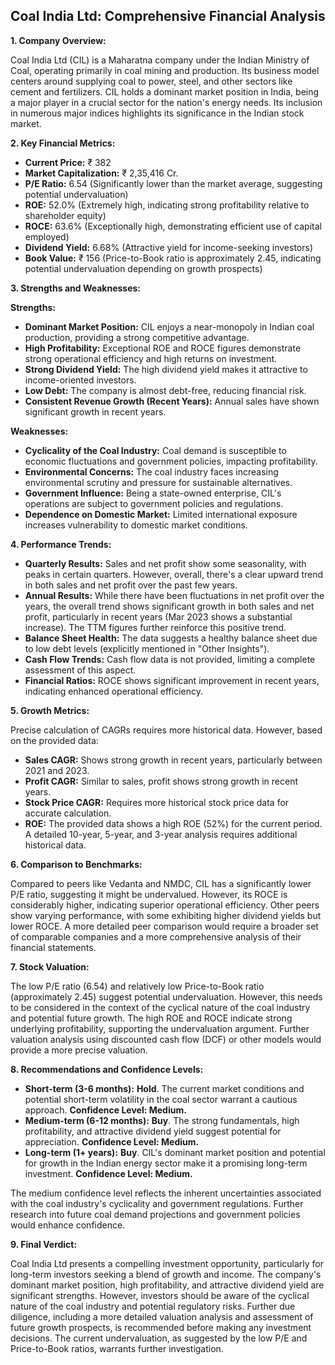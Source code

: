 ## Coal India Ltd: Comprehensive Financial Analysis

**1. Company Overview:**

Coal India Ltd (CIL) is a Maharatna company under the Indian Ministry of Coal, operating primarily in coal mining and production.  Its business model centers around supplying coal to power, steel, and other sectors like cement and fertilizers. CIL holds a dominant market position in India, being a major player in a crucial sector for the nation's energy needs. Its inclusion in numerous major indices highlights its significance in the Indian stock market.

**2. Key Financial Metrics:**

* **Current Price:** ₹ 382
* **Market Capitalization:** ₹ 2,35,416 Cr.
* **P/E Ratio:** 6.54 (Significantly lower than the market average, suggesting potential undervaluation)
* **ROE:** 52.0% (Extremely high, indicating strong profitability relative to shareholder equity)
* **ROCE:** 63.6% (Exceptionally high, demonstrating efficient use of capital employed)
* **Dividend Yield:** 6.68% (Attractive yield for income-seeking investors)
* **Book Value:** ₹ 156 (Price-to-Book ratio is approximately 2.45, indicating potential undervaluation depending on growth prospects)


**3. Strengths and Weaknesses:**

**Strengths:**

* **Dominant Market Position:** CIL enjoys a near-monopoly in Indian coal production, providing a strong competitive advantage.
* **High Profitability:**  Exceptional ROE and ROCE figures demonstrate strong operational efficiency and high returns on investment.
* **Strong Dividend Yield:** The high dividend yield makes it attractive to income-oriented investors.
* **Low Debt:** The company is almost debt-free, reducing financial risk.
* **Consistent Revenue Growth (Recent Years):**  Annual sales have shown significant growth in recent years.

**Weaknesses:**

* **Cyclicality of the Coal Industry:** Coal demand is susceptible to economic fluctuations and government policies, impacting profitability.
* **Environmental Concerns:** The coal industry faces increasing environmental scrutiny and pressure for sustainable alternatives.
* **Government Influence:**  Being a state-owned enterprise, CIL's operations are subject to government policies and regulations.
* **Dependence on Domestic Market:**  Limited international exposure increases vulnerability to domestic market conditions.


**4. Performance Trends:**

* **Quarterly Results:** Sales and net profit show some seasonality, with peaks in certain quarters.  However, overall, there's a clear upward trend in both sales and net profit over the past few years.
* **Annual Results:**  While there have been fluctuations in net profit over the years, the overall trend shows significant growth in both sales and net profit, particularly in recent years (Mar 2023 shows a substantial increase). The TTM figures further reinforce this positive trend.
* **Balance Sheet Health:** The data suggests a healthy balance sheet due to low debt levels (explicitly mentioned in "Other Insights").
* **Cash Flow Trends:**  Cash flow data is not provided, limiting a complete assessment of this aspect.
* **Financial Ratios:** ROCE shows significant improvement in recent years, indicating enhanced operational efficiency.


**5. Growth Metrics:**

Precise calculation of CAGRs requires more historical data. However, based on the provided data:

* **Sales CAGR:**  Shows strong growth in recent years, particularly between 2021 and 2023.
* **Profit CAGR:**  Similar to sales, profit shows strong growth in recent years.
* **Stock Price CAGR:** Requires more historical stock price data for accurate calculation.
* **ROE:** The provided data shows a high ROE (52%) for the current period.  A detailed 10-year, 5-year, and 3-year analysis requires additional historical data.


**6. Comparison to Benchmarks:**

Compared to peers like Vedanta and NMDC, CIL has a significantly lower P/E ratio, suggesting it might be undervalued.  However, its ROCE is considerably higher, indicating superior operational efficiency.  Other peers show varying performance, with some exhibiting higher dividend yields but lower ROCE.  A more detailed peer comparison would require a broader set of comparable companies and a more comprehensive analysis of their financial statements.


**7. Stock Valuation:**

The low P/E ratio (6.54) and relatively low Price-to-Book ratio (approximately 2.45) suggest potential undervaluation.  However, this needs to be considered in the context of the cyclical nature of the coal industry and potential future growth.  The high ROE and ROCE indicate strong underlying profitability, supporting the undervaluation argument.  Further valuation analysis using discounted cash flow (DCF) or other models would provide a more precise valuation.


**8. Recommendations and Confidence Levels:**

* **Short-term (3-6 months):**  **Hold**.  The current market conditions and potential short-term volatility in the coal sector warrant a cautious approach.  **Confidence Level: Medium.**
* **Medium-term (6-12 months):**  **Buy**.  The strong fundamentals, high profitability, and attractive dividend yield suggest potential for appreciation.  **Confidence Level: Medium.**
* **Long-term (1+ years):**  **Buy**.  CIL's dominant market position and potential for growth in the Indian energy sector make it a promising long-term investment.  **Confidence Level: Medium.**

The medium confidence level reflects the inherent uncertainties associated with the coal industry's cyclicality and government regulations.  Further research into future coal demand projections and government policies would enhance confidence.


**9. Final Verdict:**

Coal India Ltd presents a compelling investment opportunity, particularly for long-term investors seeking a blend of growth and income.  The company's dominant market position, high profitability, and attractive dividend yield are significant strengths.  However, investors should be aware of the cyclical nature of the coal industry and potential regulatory risks.  Further due diligence, including a more detailed valuation analysis and assessment of future growth prospects, is recommended before making any investment decisions.  The current undervaluation, as suggested by the low P/E and Price-to-Book ratios, warrants further investigation.
